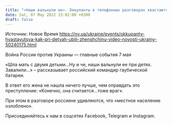 ```yaml
---
title: "«Наши вальнули ее». Оккупанты в телефонных разговорах хвастаются, что убили мать на глазах у детей — перехват СБУ"
date: Sat, 07 May 2022 13:02:00 +0300
draft: false
---
```

Источник: Новое Время https://nv.ua/ukraine/events/okkupanty-hvastayutsya-kak-pri-detyah-ubili-zhenshchinu-video-novosti-ukrainy-50240175.html


Война России против Украины — главные события 7 мая

«Шла мать с двумя детьми…Ну и че, наши вальнули ее при детях. Завалили…» – рассказывает российский командир гаубической батареи.

В ответ его жена не нашла ничего лучше, чем оправдать это преступление: «Конечно, она считается…тоже враг».

При этом в разговоре россияне удивляются, что «местное население озлоблено».

Присоединяйтесь к нам в соцсетях Facebook, Telegram и Instagram.
